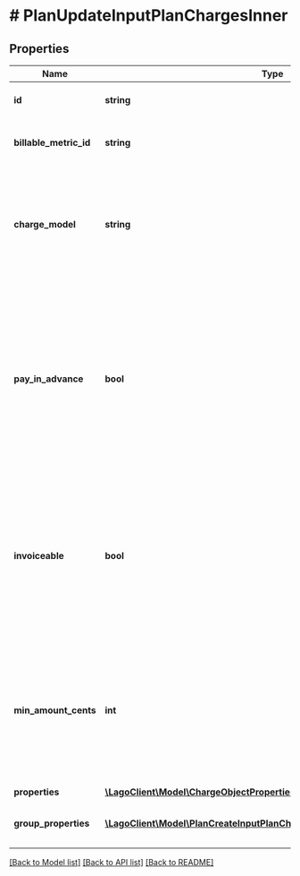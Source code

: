 # # PlanUpdateInputPlanChargesInner

## Properties

Name | Type | Description | Notes
------------ | ------------- | ------------- | -------------
**id** | **string** | Unique identifier of the charge created by Lago. | [optional]
**billable_metric_id** | **string** | Unique identifier of the billable metric created by Lago. | [optional]
**charge_model** | **string** | Specifies the pricing model used for the calculation of the final fee. It can be &#x60;standard&#x60;, &#x60;graduated&#x60;, &#x60;package&#x60;, &#x60;percentage&#x60; or &#x60;volume&#x60;. | [optional]
**pay_in_advance** | **bool** | This field determines the billing timing for this specific usage-based charge. When set to &#x60;true&#x60;, the charge is due and invoiced immediately. Conversely, when set to false, the charge is due and invoiced at the end of each billing period. | [optional]
**invoiceable** | **bool** | This field specifies whether the charge should be included in a proper invoice. If set to false, no invoice will be issued for this charge. You can only set it to &#x60;false&#x60; when &#x60;pay_in_advance&#x60; is &#x60;true&#x60;. | [optional]
**min_amount_cents** | **int** | The minimum spending amount required for the charge, measured in cents and excluding any applicable taxes. It indicates the minimum amount that needs to be charged for each billing period. | [optional]
**properties** | [**\LagoClient\Model\ChargeObjectProperties**](ChargeObjectProperties.md) |  | [optional]
**group_properties** | [**\LagoClient\Model\PlanCreateInputPlanChargesInnerGroupPropertiesInner[]**](PlanCreateInputPlanChargesInnerGroupPropertiesInner.md) | All charge information, sorted by groups. | [optional]

[[Back to Model list]](../../README.md#models) [[Back to API list]](../../README.md#endpoints) [[Back to README]](../../README.md)
